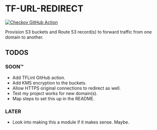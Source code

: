 # TF-URL-REDIRECT

[![Checkov GitHub Action](https://github.com/squidsuit/dns-forwarder/actions/workflows/github-action-workflow.yml/badge.svg)](https://github.com/squidsuit/dns-forwarder/actions/workflows/github-action-workflow.yml)

Provision S3 buckets and Route 53 record(s) to forward traffic from one domain to another.

## TODOS

### SOON:tm:

- Add TFLint GitHub action.
- Add KMS encryption to the buckets.
- Allow HTTPS original connections to redirect as well.
- Test my project works for new domain(s).
- Map steps to set this up in the README.

### LATER

- Look into making this a module if it makes sense. Maybe.